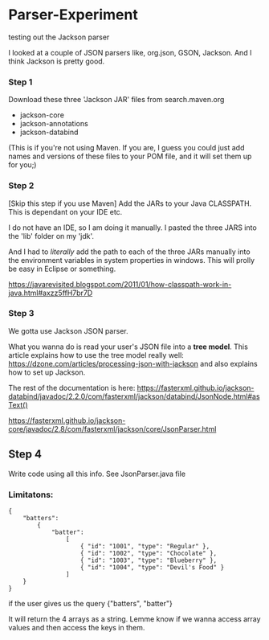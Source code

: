 # Parser-Experiment
testing out the Jackson parser

I looked at a couple of JSON parsers like, org.json, GSON, Jackson. And I think Jackson is pretty good.

### Step 1 
Download these three 'Jackson JAR' files from search.maven.org 
* jackson-core
* jackson-annotations
* jackson-databind

(This is if you're not using Maven. If you are, I guess you could just add names and versions of these files to your POM file, and it will set them up for you;)

### Step 2 
[Skip this step if you use Maven]
Add the JARs to your Java CLASSPATH. This is dependant on your IDE etc.

I do not have an IDE, so I am doing it manually.
I pasted the three JARS into the 'lib' folder on my 'jdk'.

And I had to *literally* add the path to each of the three JARs manually into the environment variables in system properties in windows. This will prolly be easy in Eclipse or something.

https://javarevisited.blogspot.com/2011/01/how-classpath-work-in-java.html#axzz5ffH7br7D 

### Step 3

We gotta use Jackson JSON parser. 

What you wanna do is read your user's JSON file into a **tree model**. 
This article explains how to use the tree model really well:
https://dzone.com/articles/processing-json-with-jackson
and also explains how to set up Jackson.

The rest of the documentation is here:
https://fasterxml.github.io/jackson-databind/javadoc/2.2.0/com/fasterxml/jackson/databind/JsonNode.html#asText()

https://fasterxml.github.io/jackson-core/javadoc/2.8/com/fasterxml/jackson/core/JsonParser.html

## Step 4

Write code using all this info. See JsonParser.java file


### Limitatons:
```
{
	"batters":
		{
			"batter":
				[
					{ "id": "1001", "type": "Regular" },
					{ "id": "1002", "type": "Chocolate" },
					{ "id": "1003", "type": "Blueberry" },
					{ "id": "1004", "type": "Devil's Food" }
				]
    }
}
```
if the user gives us the query {"batters", "batter"}

It will return the 4 arrays as a string. 
Lemme know if we wanna access array values and then access the keys in them. 
